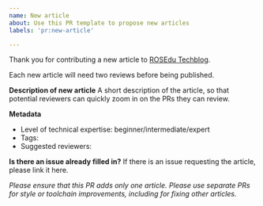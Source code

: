 ```yaml
---
name: New article
about: Use this PR template to propose new articles
labels: 'pr:new-article'

---
```


Thank you for contributing a new article to [ROSEdu
Techblog](https://techblog.rosedu.org).

Each new article will need two reviews before being published.

**Description of new article**
A short description of the article, so that potential reviewers can quickly
zoom in on the PRs they can review.

**Metadata**
- Level of technical expertise: beginner/intermediate/expert
- Tags:
- Suggested reviewers:

**Is there an issue already filled in?**
If there is an issue requesting the article, please link it here.

<em>Please ensure that this PR adds only one article. Please use separate PRs
for style or toolchain improvements, including for fixing other articles.</em>
